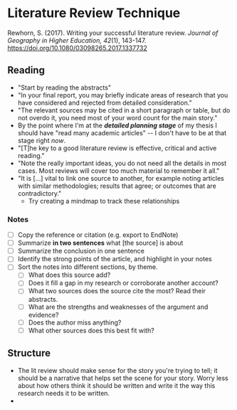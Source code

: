 # Literature Review Technique

Rewhorn, S. (2017). Writing your successful literature review. *Journal of Geography in Higher Education, 42*(1), 143-147.
<https://doi.org/10.1080/03098265.2017.1337732>

## Reading

- "Start by reading the abstracts"
- "In your final report, you may briefly indicate areas of research that you have considered and rejected from detailed consideration."
- "The relevant sources may be cited in a short paragraph or table, but do not overdo it, you need most of your word count for the main story."
- By the point where I'm at the ***detailed planning stage*** of my thesis I should have "read many academic articles" -- I don't have to be at that stage right *now*.
- "[T]he key to a good literature review is effective, critical and active reading."
- "Note the really important ideas, you do not need all the details in most cases. Most reviews will cover too much material to remember it all."
- "It is [...] vital to link one source to another, for example noting articles with similar methodologies; results that agree; or outcomes that are contradictory."
    - Try creating a mindmap to track these relationships


 ### Notes

- [ ] Copy the reference or citation (e.g. export to EndNote)
- [ ] Summarize **in two sentences** what [the source] is about
- [ ] Summarize the conclusion in one sentence
- [ ] Identify the strong points of the article, and highlight in your notes
- [ ] Sort the notes into different sections, by theme.
  - [ ] What does this source add?
  - [ ] Does it fill a gap in my research or corroborate another account?
  - [ ] What two sources does the source cite the most? Read their abstracts.
  - [ ] What are the strengths and weaknesses of the argument and evidence?
  - [ ] Does the author miss anything?
  - [ ] What other sources does this best fit with?

## Structure

- The lit review should make sense for the story you're trying to tell; it should be a narrative that helps set the scene for your story. Worry less about how others think it should be written and write it the way this research needs it to be written.
- 
